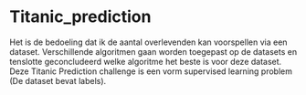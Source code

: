 # Titanic_prediction
Het is de bedoeling dat ik de aantal overlevenden kan voorspellen via een dataset.
Verschillende algoritmen gaan worden toegepast op de datasets en tenslotte geconcludeerd welke algoritme het beste is voor deze dataset.
Deze Titanic Prediction challenge is een vorm supervised learning problem (De dataset bevat labels). 
